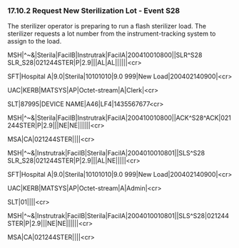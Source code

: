 ### 17.10.2 Request New Sterilization Lot - Event S28

The sterilizer operator is preparing to run a flash sterilizer load. The sterilizer requests a lot number from the instrument-tracking system to assign to the load.

MSH|^~\&|Sterila|FacilB|Instrutrak|FacilA|200410010800||SLR^S28 SLR_S28|021244STER|P|2.9|||AL|AL||||||&lt;cr>

SFT|Hospital A|9.0|Sterila|10101010|9.0 999|New Load|200402140900|&lt;cr>

UAC|KERB|MATSYS|AP|Octet-stream|A|Clerk|&lt;cr>

SLT|87995|DEVICE NAME|A46|LF4|1435567677&lt;cr>

MSH|^~\&|Sterila|FacilB|Instrutrak|FacilA|200410010800||ACK^S28^ACK|021244STER|P|2.9|||NE|NE||||||&lt;cr>

MSA|CA|021244STER||||&lt;cr>

MSH|^~\&|Instrutrak|FacilB|Sterila|FacilA|2004010010801||SLS^S28 SLR_S28|021244STER|P|2.9|||AL|NE|||||&lt;cr>

SFT|Hospital A|9.0|Sterila|10101010|9.0 999|New Load|200402140900|&lt;cr>

UAC|KERB|MATSYS|AP|Octet-stream|A|Admin|&lt;cr>

SLT|01||||&lt;cr>

MSH|^~\&|Instrutrak|FacilB|Sterila|FacilA|2004010010801||SLS^S28|021244STER|P|2.9|||NE|NE||||||&lt;cr>

MSA|CA|021244STER||||&lt;cr>
